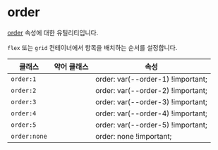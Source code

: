 # order

[order](https://developer.mozilla.org/en-US/docs/Web/CSS/order) 속성에 대한 유틸리티입니다.

<code>flex</code> 또는 <code>grid</code> 컨테이너에서 항목을 배치하는 순서를 설정합니다.

<table>
  <thead>
    <tr>
      <th scope="col">클래스</th>
      <th scope="col">약어 클래스</th>
      <th scope="col">속성</th>
    </tr>
  </thead>
  <tbody>
  <tr>
  <td><code>order:1</code></td>
  <td class="blank"></td>
  <td><span class="code">order: var(--order-1) !important;</span></td>
</tr>

<tr>
  <td><code>order:2</code></td>
  <td class="blank"></td>
  <td><span class="code">order: var(--order-2) !important;</span></td>
</tr>

<tr>
  <td><code>order:3</code></td>
  <td class="blank"></td>
  <td><span class="code">order: var(--order-3) !important;</span></td>
</tr>

<tr>
  <td><code>order:4</code></td>
  <td class="blank"></td>
  <td><span class="code">order: var(--order-4) !important;</span></td>
</tr>

<tr>
  <td><code>order:5</code></td>
  <td class="blank"></td>
  <td><span class="code">order: var(--order-5) !important;</span></td>
</tr>

<tr>
  <td><code>order:none</code></td>
  <td class="blank"></td>
  <td><span class="code">order: none !important;</span></td>
</tr>

  </tbody>

</table>
